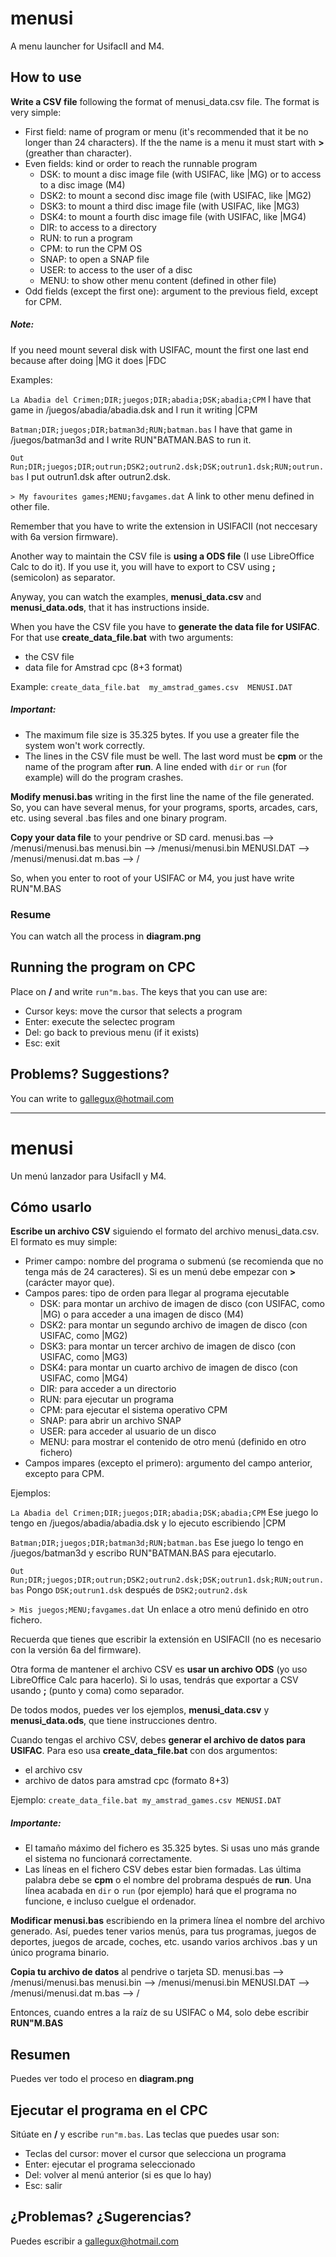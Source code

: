 # menusi
A menu launcher for UsifacII and M4.

## How to use

**Write a CSV file** following the format of menusi_data.csv file. The format is very simple:

- First field: name of program or menu (it's recommended that it be no longer than 24 characters). If the the name is a menu it must start with **>** (greather than character).
- Even fields: kind or order to reach the runnable program
  * DSK: to mount a disc image file (with USIFAC, like |MG) or to access to a disc image (M4)
  * DSK2: to mount a second disc image file (with USIFAC, like |MG2)
  * DSK3: to mount a third disc image file (with USIFAC, like |MG3)
  * DSK4: to mount a fourth disc image file (with USIFAC, like |MG4)
  * DIR: to access to a directory
  * RUN: to run a program
  * CPM: to run the CPM OS
  * SNAP: to open a SNAP file
  * USER: to access to the user of a disc
  * MENU: to show other menu content (defined in other file)
- Odd fields (except the first one): argument to the previous field, except for CPM.

##### Note:
If you need mount several disk with USIFAC, mount the first one last end because after doing |MG it does |FDC

Examples:

`La Abadia del Crimen;DIR;juegos;DIR;abadia;DSK;abadia;CPM`  I have that game in /juegos/abadia/abadia.dsk and I run it writing |CPM

`Batman;DIR;juegos;DIR;batman3d;RUN;batman.bas`  I have that game in /juegos/batman3d and I write RUN"BATMAN.BAS to run it.

`Out Run;DIR;juegos;DIR;outrun;DSK2;outrun2.dsk;DSK;outrun1.dsk;RUN;outrun.bas`  I put outrun1.dsk after outrun2.dsk.

`> My favourites games;MENU;favgames.dat`  A link to other menu defined in other file.

Remember that you have to write the extension in USIFACII (not neccesary with 6a version firmware).

Another way to maintain the CSV file is **using a ODS file** (I use LibreOffice Calc to do it).
If you use it, you will have to export to CSV using **;** (semicolon) as separator.

Anyway, you can watch the examples, **menusi_data.csv** and **menusi_data.ods**, that it has instructions inside.

When you have the CSV file you have to **generate the data file for USIFAC**. 
For that use **create_data_file.bat** with two arguments:
- the CSV file
- data file for Amstrad cpc (8+3 format)

Example:
`create_data_file.bat  my_amstrad_games.csv  MENUSI.DAT`

##### Important:
- The maximum file size is 35.325 bytes. If you use a greater file the system won't work correctly.
- The lines in the CSV file must be well. The last word must be **cpm** or the name of the program after **run**. A line ended with `dir` or `run` (for example) will do the program crashes.

**Modify menusi.bas** writing in the first line the name of the file generated.
So, you can have several menus, for your programs, sports, arcades, cars, etc. using several .bas files and one binary program.

**Copy your data file** to your pendrive or SD card.
menusi.bas --> /menusi/menusi.bas
menusi.bin --> /menusi/menusi.bin
MENUSI.DAT --> /menusi/menusi.dat
m.bas --> /

So, when you enter to root of your USIFAC or M4, you just have write RUN"M.BAS

### Resume
You can watch all the process in **diagram.png**

## Running the program on CPC
Place on **/** and write `run"m.bas`. The keys that you can use are:
- Cursor keys: move the cursor that selects a program
- Enter: execute the selectec program
- Del: go back to previous menu (if it exists)
- Esc: exit

## Problems?  Suggestions?
You can write to gallegux@hotmail.com

-------------------------------------------------------------------


# menusi
Un menú lanzador para UsifacII y M4.

## Cómo usarlo

**Escribe un archivo CSV** siguiendo el formato del archivo menusi_data.csv. El formato es muy simple:

- Primer campo: nombre del programa o submenú (se recomienda que no tenga más de 24 caracteres). Si es un menú debe empezar con **>** (carácter mayor que).
- Campos pares: tipo de orden para llegar al programa ejecutable
  * DSK: para montar un archivo de imagen de disco (con USIFAC, como |MG) o para acceder a una imagen de disco (M4)
  * DSK2: para montar un segundo archivo de imagen de disco (con USIFAC, como |MG2)
  * DSK3: para montar un tercer archivo de imagen de disco (con USIFAC, como |MG3)
  * DSK4: para montar un cuarto archivo de imagen de disco (con USIFAC, como |MG4)
  * DIR: para acceder a un directorio
  * RUN: para ejecutar un programa
  * CPM: para ejecutar el sistema operativo CPM
  * SNAP: para abrir un archivo SNAP
  * USER: para acceder al usuario de un disco
  * MENU: para mostrar el contenido de otro menú (definido en otro fichero)
- Campos impares (excepto el primero): argumento del campo anterior, excepto para CPM.

Ejemplos:

`La Abadia del Crimen;DIR;juegos;DIR;abadia;DSK;abadia;CPM`  Ese juego lo tengo en /juegos/abadia/abadia.dsk y lo ejecuto escribiendo |CPM

`Batman;DIR;juegos;DIR;batman3d;RUN;batman.bas`  Ese juego lo tengo en /juegos/batman3d y escribo RUN"BATMAN.BAS para ejecutarlo.

`Out Run;DIR;juegos;DIR;outrun;DSK2;outrun2.dsk;DSK;outrun1.dsk;RUN;outrun.bas`  Pongo `DSK;outrun1.dsk` después de `DSK2;outrun2.dsk`

`> Mis juegos;MENU;favgames.dat`  Un enlace a otro menú definido en otro fichero.

Recuerda que tienes que escribir la extensión en USIFACII (no es necesario con la versión 6a del firmware).

Otra forma de mantener el archivo CSV es **usar un archivo ODS** (yo uso LibreOffice Calc para hacerlo).
Si lo usas, tendrás que exportar a CSV usando **;** (punto y coma) como separador.

De todos modos, puedes ver los ejemplos, **menusi_data.csv** y **menusi_data.ods**, que tiene instrucciones dentro.

Cuando tengas el archivo CSV, debes **generar el archivo de datos para USIFAC**.
Para eso usa **create_data_file.bat** con dos argumentos:
- el archivo csv
- archivo de datos para amstrad cpc (formato 8+3)

Ejemplo:
`create_data_file.bat my_amstrad_games.csv MENUSI.DAT`

##### Importante:
- El tamaño máximo del fichero es 35.325 bytes. Si usas uno más grande el sistema no funcionará correctamente.
- Las líneas en el fichero CSV debes estar bien formadas. Las última palabra debe se **cpm** o el nombre del probrama después de **run**. Una línea acabada en `dir` o `run` (por ejemplo) hará que el programa no funcione, e incluso cuelgue el ordenador.

**Modificar menusi.bas** escribiendo en la primera línea el nombre del archivo generado.
Así, puedes tener varios menús, para tus programas, juegos de deportes, juegos de arcade, coches, etc. usando varios archivos .bas y un único programa binario.

**Copia tu archivo de datos** al pendrive o tarjeta SD.
menusi.bas --> /menusi/menusi.bas
menusi.bin --> /menusi/menusi.bin
MENUSI.DAT --> /menusi/menusi.dat
m.bas --> /

Entonces, cuando entres a la raíz de su USIFAC o M4, solo debe escribir **RUN"M.BAS**

## Resumen
Puedes ver todo el proceso en **diagram.png**

## Ejecutar el programa en el CPC
Sitúate en **/** y escribe `run"m.bas`. Las teclas que puedes usar son:
- Teclas del cursor: mover el cursor que selecciona un programa
- Enter: ejecutar el programa seleccionado
- Del: volver al menú anterior (si es que lo hay)
- Esc: salir


## ¿Problemas? ¿Sugerencias?
Puedes escribir a gallegux@hotmail.com
